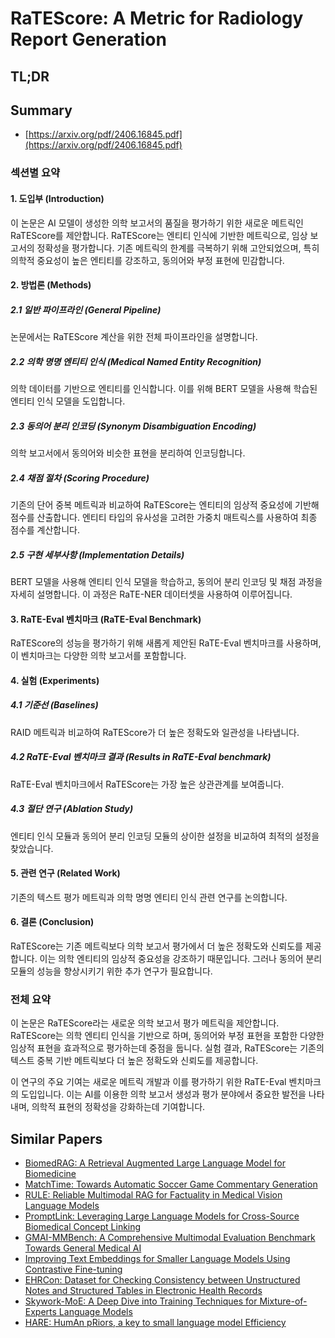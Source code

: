 # RaTEScore: A Metric for Radiology Report Generation
## TL;DR
## Summary
- [https://arxiv.org/pdf/2406.16845.pdf](https://arxiv.org/pdf/2406.16845.pdf)

### 섹션별 요약

#### 1. 도입부 (Introduction)
이 논문은 AI 모델이 생성한 의학 보고서의 품질을 평가하기 위한 새로운 메트릭인 RaTEScore를 제안합니다. RaTEScore는 엔티티 인식에 기반한 메트릭으로, 임상 보고서의 정확성을 평가합니다. 기존 메트릭의 한계를 극복하기 위해 고안되었으며, 특히 의학적 중요성이 높은 엔티티를 강조하고, 동의어와 부정 표현에 민감합니다.

#### 2. 방법론 (Methods)
##### 2.1 일반 파이프라인 (General Pipeline)
논문에서는 RaTEScore 계산을 위한 전체 파이프라인을 설명합니다.

##### 2.2 의학 명명 엔티티 인식 (Medical Named Entity Recognition)
의학 데이터를 기반으로 엔티티를 인식합니다. 이를 위해 BERT 모델을 사용해 학습된 엔티티 인식 모델을 도입합니다.

##### 2.3 동의어 분리 인코딩 (Synonym Disambiguation Encoding)
의학 보고서에서 동의어와 비슷한 표현을 분리하여 인코딩합니다.

##### 2.4 채점 절차 (Scoring Procedure)
기존의 단어 중복 메트릭과 비교하여 RaTEScore는 엔티티의 임상적 중요성에 기반해 점수를 산출합니다. 엔티티 타입의 유사성을 고려한 가중치 매트릭스를 사용하여 최종 점수를 계산합니다.

##### 2.5 구현 세부사항 (Implementation Details)
BERT 모델을 사용해 엔티티 인식 모델을 학습하고, 동의어 분리 인코딩 및 채점 과정을 자세히 설명합니다. 이 과정은 RaTE-NER 데이터셋을 사용하여 이루어집니다.

#### 3. RaTE-Eval 벤치마크 (RaTE-Eval Benchmark)
RaTEScore의 성능을 평가하기 위해 새롭게 제안된 RaTE-Eval 벤치마크를 사용하며, 이 벤치마크는 다양한 의학 보고서를 포함합니다.

#### 4. 실험 (Experiments)
##### 4.1 기준선 (Baselines)
RAID 메트릭과 비교하여 RaTEScore가 더 높은 정확도와 일관성을 나타냅니다.

##### 4.2 RaTE-Eval 벤치마크 결과 (Results in RaTE-Eval benchmark)
RaTE-Eval 벤치마크에서 RaTEScore는 가장 높은 상관관계를 보여줍니다.

##### 4.3 절단 연구 (Ablation Study)
엔티티 인식 모듈과 동의어 분리 인코딩 모듈의 상이한 설정을 비교하여 최적의 설정을 찾았습니다.

#### 5. 관련 연구 (Related Work)
기존의 텍스트 평가 메트릭과 의학 명명 엔티티 인식 관련 연구를 논의합니다.

#### 6. 결론 (Conclusion)
RaTEScore는 기존 메트릭보다 의학 보고서 평가에서 더 높은 정확도와 신뢰도를 제공합니다. 이는 의학 엔티티의 임상적 중요성을 강조하기 때문입니다. 그러나 동의어 분리 모듈의 성능을 향상시키기 위한 추가 연구가 필요합니다.

### 전체 요약
이 논문은 RaTEScore라는 새로운 의학 보고서 평가 메트릭을 제안합니다. RaTEScore는 의학 엔티티 인식을 기반으로 하며, 동의어와 부정 표현을 포함한 다양한 임상적 표현을 효과적으로 평가하는데 중점을 둡니다. 실험 결과, RaTEScore는 기존의 텍스트 중복 기반 메트릭보다 더 높은 정확도와 신뢰도를 제공합니다.

이 연구의 주요 기여는 새로운 메트릭 개발과 이를 평가하기 위한 RaTE-Eval 벤치마크의 도입입니다. 이는 AI를 이용한 의학 보고서 생성과 평가 분야에서 중요한 발전을 나타내며, 의학적 표현의 정확성을 강화하는데 기여합니다.

## Similar Papers
- [BiomedRAG: A Retrieval Augmented Large Language Model for Biomedicine](2405.00465.md)
- [MatchTime: Towards Automatic Soccer Game Commentary Generation](2406.18530.md)
- [RULE: Reliable Multimodal RAG for Factuality in Medical Vision Language Models](2407.05131.md)
- [PromptLink: Leveraging Large Language Models for Cross-Source Biomedical Concept Linking](2405.07500.md)
- [GMAI-MMBench: A Comprehensive Multimodal Evaluation Benchmark Towards General Medical AI](2408.03361.md)
- [Improving Text Embeddings for Smaller Language Models Using Contrastive Fine-tuning](2408.00690.md)
- [EHRCon: Dataset for Checking Consistency between Unstructured Notes and Structured Tables in Electronic Health Records](2406.16341.md)
- [Skywork-MoE: A Deep Dive into Training Techniques for Mixture-of-Experts Language Models](2406.06563.md)
- [HARE: HumAn pRiors, a key to small language model Efficiency](2406.11410.md)
